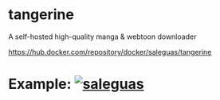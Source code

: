# tangerine
A self-hosted high-quality manga &amp; webtoon downloader 

https://hub.docker.com/repository/docker/saleguas/tangerine

# Example: [![saleguas](https://circleci.com/gh/saleguas/tangerine.svg?style=svg)](https://github.com/saleguas/tangerine)